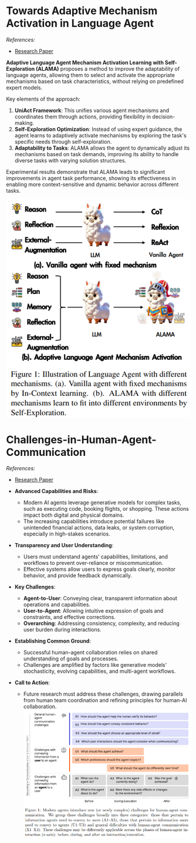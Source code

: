 # Towards Adaptive Mechanism Activation in Language Agent
*References:*
- [Research Paper](https://arxiv.org/pdf/2412.00722)

**Adaptive Language Agent Mechanism Activation Learning with Self-Exploration (ALAMA)** proposes a method to improve the adaptability of language agents, allowing them to select and activate the appropriate mechanisms based on task characteristics, without relying on predefined expert models.

Key elements of the approach:

1. **UniAct Framework**: This unifies various agent mechanisms and coordinates them through actions, providing flexibility in decision-making.
2. **Self-Exploration Optimization**: Instead of using expert guidance, the agent learns to adaptively activate mechanisms by exploring the task's specific needs through self-exploration.
3. **Adaptability to Tasks**: ALAMA allows the agent to dynamically adjust its mechanisms based on task demands, improving its ability to handle diverse tasks with varying solution structures.

Experimental results demonstrate that ALAMA leads to significant improvements in agent task performance, showing its effectiveness in enabling more context-sensitive and dynamic behavior across different tasks.

![](./images/adaptive-mechanism.png)
# Challenges-in-Human-Agent-Communication
*References:*
- [Research Paper](https://www.microsoft.com/en-us/research/uploads/prod/2024/12/HCAI_Agents.pdf)

- **Advanced Capabilities and Risks**:
    
    - Modern AI agents leverage generative models for complex tasks, such as executing code, booking flights, or shopping. These actions impact both digital and physical domains.
    - The increasing capabilities introduce potential failures like unintended financial actions, data leaks, or system corruption, especially in high-stakes scenarios.
- **Transparency and User Understanding**:
    
    - Users must understand agents’ capabilities, limitations, and workflows to prevent over-reliance or miscommunication.
    - Effective systems allow users to express goals clearly, monitor behavior, and provide feedback dynamically.
- **Key Challenges**:
    
    - **Agent-to-User**: Conveying clear, transparent information about operations and capabilities.
    - **User-to-Agent**: Allowing intuitive expression of goals and constraints, and effective corrections.
    - **Overarching**: Addressing consistency, complexity, and reducing user burden during interactions.
- **Establishing Common Ground**:
    
    - Successful human-agent collaboration relies on shared understanding of goals and processes.
    - Challenges are amplified by factors like generative models' stochasticity, evolving capabilities, and multi-agent workflows.
- **Call to Action**:
    
    - Future research must address these challenges, drawing parallels from human team coordination and refining principles for human-AI collaboration.
![](./images/challenge.png)